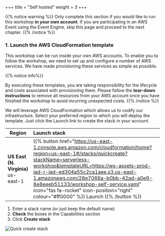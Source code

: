+++
title = "Self hosted"
weight = 3
+++

{{% notice warning %}}
Only complete this section if you would like to run this workshop **in your own account**. If you are participating in an AWS Event using the Event Engine, skip this page and proceed to the next chapter.
{{% /notice %}}

### 1. Launch the AWS CloudFormation template

This workshop can be run inside your own AWS accounts. To enable you to follow the workshop, we need to set up and configure a number of AWS services. We have made provisioning these services as simple as possible.

{{% notice info%}}

By executing these templates, you are taking responsibility for the lifecycle and costs associated with provisioning them. Please follow the **tear-down instructions** to remove all resources from your AWS account once you have finished the workshop to avoid incurring unexpected costs.
{{% /notice %}}

We will leverage AWS CloudFormation which allows us to codify our infrastructure. Select your preferred region to which you will deploy the template. Just click the Launch link to create the stack in your account.

| Region | Launch stack |
| ------ |:------|
| **US East (N. Virginia)** us-east-1 | {{% button href="https://us-east-1.console.aws.amazon.com/cloudformation/home?region=us-east-1#/stacks/quickcreate?stackName=serverless-workshop&templateURL=https://ws-assets-prod-iad-r-iad-ed304a55c2ca1aee.s3.us-east-1.amazonaws.com/28e7066a-b0bb-42ad-a0e9-8e8eeeb51133/workshop-self-service.yaml" icon="fas fa-rocket" icon-position="right" colour="#ff0000" %}} Launch {{% /button %}} |





1. Enter a stack name (or just keep the default name)
2. **Check** the boxes in the Capabilities section
3. Click **Create stack**

![Quick create stack](../images/se-mod0-c9stackLaunch.png)
